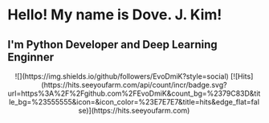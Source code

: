 # **Hello! My name is Dove. J. Kim!**
## **I'm Python Developer and Deep Learning Enginner**
<div align=center>
  ![](https://img.shields.io/github/followers/EvoDmiK?style=social)
  [![Hits](https://hits.seeyoufarm.com/api/count/incr/badge.svg?url=https%3A%2F%2Fgithub.com%2FEvoDmiK&count_bg=%2379C83D&title_bg=%23555555&icon=&icon_color=%23E7E7E7&title=hits&edge_flat=false)](https://hits.seeyoufarm.com)
</div>
